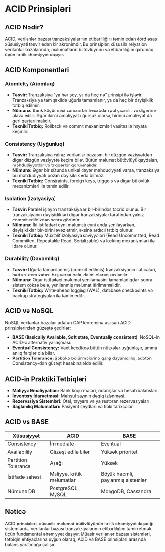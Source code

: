 # ACID Prinsipləri

## ACID Nədir?

ACID, verilənlər bazası tranzaksiyalarının etibarlılığını təmin edən dörd əsas xüsusiyyəti təsvir edən bir akronimdir. Bu prinsiplər, xüsusilə relyasion verilənlər bazalarında, məlumatların bütövlüyünü və etibarlılığını qorumaq üçün kritik əhəmiyyət daşıyır.

## ACID Komponentləri

### Atomicity (Atomluq)

- **Təsvir:** Tranzaksiya "ya hər şey, ya da heç nə" prinsipi ilə işləyir. Tranzaksiya ya tam şəkildə uğurla tamamlanır, ya da heç bir dəyişiklik tətbiq edilmir.
- **Nümunə:** Bank köçürməsi zamanı bir hesabdan pul çıxarılır və digərinə əlavə edilir. Əgər ikinci əməliyyat uğursuz olarsa, birinci əməliyyat da geri qaytarılmalıdır.
- **Texniki Tətbiq:** Rollback və commit mexanizmləri vasitəsilə həyata keçirilir.

### Consistency (Uyğunluq)

- **Təsvir:** Tranzaksiya yalnız verilənlər bazasını bir düzgün vəziyyətdən digər düzgün vəziyyətə keçirə bilər. Bütün məlumat bütövlüyü qaydaları, məhdudiyyətlər və triqqerlər qorunmalıdır.
- **Nümunə:** Əgər bir sütunda unikal dəyər məhdudiyyəti varsa, tranzaksiya bu məhdudiyyəti pozan dəyişiklik edə bilməz.
- **Texniki Tətbiq:** Constraints, foreign keys, triggers və digər bütövlük mexanizmləri ilə təmin edilir.

### Isolation (İzolyasiya)

- **Təsvir:** Paralel işləyən tranzaksiyalar bir-birindən təcrid olunur. Bir tranzaksiyanın dəyişiklikləri digər tranzaksiyalar tərəfindən yalnız commit edildikdən sonra görünür.
- **Nümunə:** İki istifadəçi eyni məlumatı eyni anda yeniləyərkən, dəyişikliklər bir-birini əvəz etmir, əksinə ardıcıl tətbiq olunur.
- **Texniki Tətbiq:** Müxtəlif izolyasiya səviyyələri (Read Uncommitted, Read Committed, Repeatable Read, Serializable) və locking mexanizmləri ilə idarə olunur.

### Durability (Davamlılıq)

- **Təsvir:** Uğurla tamamlanmış (commit edilmiş) tranzaksiyanın nəticələri, hətta sistem xətası baş versə belə, daimi olaraq saxlanılır.
- **Nümunə:** Əgər istifadəçi məlumat yeniləməsini tamamladıqdan sonra sistem çöksə belə, yenilənmiş məlumat itirilməməlidir.
- **Texniki Tətbiq:** Write-ahead logging (WAL), database checkpoints və backup strategiyaları ilə təmin edilir.

## ACID və NoSQL

NoSQL verilənlər bazaları adətən CAP teoreminə əsasən ACID prinsiplərindən güzəştə gedirlər:

- **BASE (Basically Available, Soft state, Eventually consistent):** NoSQL-in ACID-ə alternativ yanaşması.
- **Eventual Consistency:** Vaxt keçdikcə bütün nüsxələr uyğunlaşır, amma anlıq fərqlər ola bilər.
- **Partition Tolerance:** Şəbəkə bölünmələrinə qarşı dayanıqlılıq, adətən Consistency-dən güzəşt hesabına əldə edilir.

## ACID-in Praktiki Tətbiqləri

- **Maliyyə Əməliyyatları:** Bank köçürmələri, ödənişlər və hesab balansları.
- **İnventory İdarəetməsi:** Məhsul sayının dəqiq izlənməsi.
- **Rezervasiya Sistemləri:** Otel, təyyarə və ya restoran rezervasiyaları.
- **Sağlamlıq Məlumatları:** Pasiyent qeydləri və tibbi tarixçələr.

## ACID vs BASE

| Xüsusiyyət | ACID | BASE |
|------------|------|------|
| Consistency | İmmediate | Eventual |
| Availability | Güzəşt edilə bilər | Yüksək prioritet |
| Partition Tolerance | Aşağı | Yüksək |
| İstifadə sahəsi | Maliyyə, kritik məlumatlar | Böyük həcmli, paylanmış sistemlər |
| Nümunə DB | PostgreSQL, MySQL | MongoDB, Cassandra |

## Nəticə

ACID prinsipləri, xüsusilə məlumat bütövlüyünün kritik əhəmiyyət daşıdığı sistemlərdə, verilənlər bazası tranzaksiyalarının etibarlılığını təmin etmək üçün fundamental əhəmiyyət daşıyır. Müasir verilənlər bazası sistemləri, tətbiqin ehtiyaclarına uyğun olaraq, ACID və BASE prinsipləri arasında balans yaratmağa çalışır.